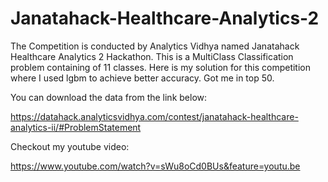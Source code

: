 # Janatahack-Healthcare-Analytics-2

The Competition is conducted by Analytics Vidhya named Janatahack Healthcare Analytics 2 Hackathon. This is a MultiClass Classification problem containing of 11 classes. Here is my solution for this competition where I used lgbm to achieve better accuracy. Got me in top 50.

You can download the data from the link below:

https://datahack.analyticsvidhya.com/contest/janatahack-healthcare-analytics-ii/#ProblemStatement

Checkout my youtube video:

https://www.youtube.com/watch?v=sWu8oCd0BUs&feature=youtu.be
